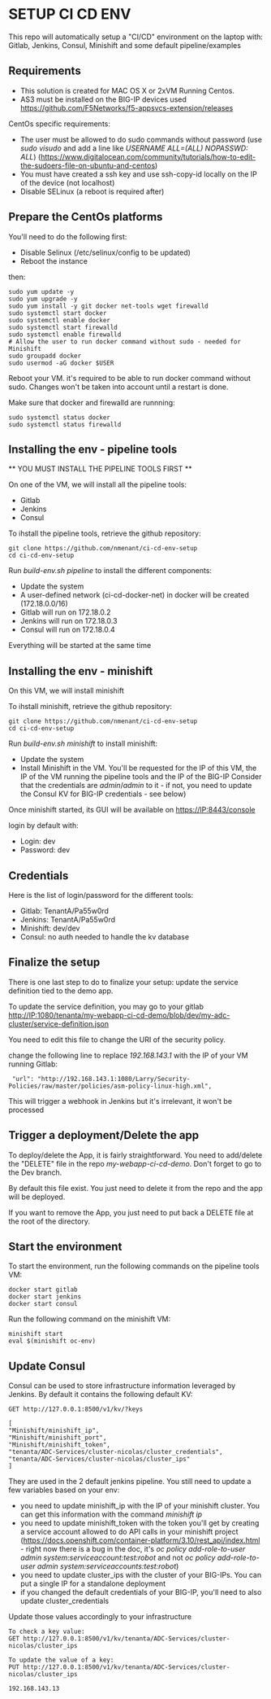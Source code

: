SETUP CI CD ENV
===============

This repo will automatically setup a "CI/CD" environment on the laptop with: Gitlab, Jenkins, Consul, Minishift and some default pipeline/examples

Requirements
------------

* This solution is created for MAC OS X or 2xVM Running Centos.
* AS3 must be installed on the BIG-IP devices used <https://github.com/F5Networks/f5-appsvcs-extension/releases>

CentOs specific requirements:

* The user must be allowed to do sudo commands without password (use *sudo visudo* and add a line like *USERNAME ALL=(ALL)       NOPASSWD: ALL*)                         (<https://www.digitalocean.com/community/tutorials/how-to-edit-the-sudoers-file-on-ubuntu-and-centos>)
* You must have created a ssh key and use ssh-copy-id locally on the IP of the device (not localhost)
* Disable SELinux (a reboot is required after)

Prepare the CentOs platforms
----------------------------

You'll need to do the following first:

* Disable Selinux (/etc/selinux/config to be updated)
* Reboot the instance

then:

    sudo yum update -y
    sudo yum upgrade -y
    sudo yum install -y git docker net-tools wget firewalld
    sudo systemctl start docker
    sudo systemctl enable docker
    sudo systemctl start firewalld
    sudo systemctl enable firewalld
    # Allow the user to run docker command without sudo - needed for Minishift
    sudo groupadd docker
    sudo usermod -aG docker $USER

Reboot your VM. it's required to be able to run docker command without sudo. Changes won't be taken
into account until a restart is done.

Make sure that docker and firewalld are runnning:

    sudo systemctl status docker
    sudo systemctl status firewalld

Installing the env - pipeline tools
-----------------------------------

** YOU MUST INSTALL THE PIPELINE TOOLS FIRST **

On one of the VM, we will install all the pipeline tools:

* Gitlab
* Jenkins
* Consul

To ihstall the pipeline tools, retrieve the github repository:

    git clone https://github.com/nmenant/ci-cd-env-setup
    cd ci-cd-env-setup

Run *build-env.sh pipeline* to install the different components:

* Update the system
* A user-defined network (ci-cd-docker-net) in docker will be created (172.18.0.0/16)
* Gitlab will run on 172.18.0.2
* Jenkins will run on 172.18.0.3
* Consul will run on 172.18.0.4

Everything will be started at the same time

Installing the env - minishift
-----------------------------------

On this VM, we will install minishift

To ihstall minishift, retrieve the github repository:

    git clone https://github.com/nmenant/ci-cd-env-setup
    cd ci-cd-env-setup

Run *build-env.sh minishift* to install minishift:

* Update the system
* Install Minishift in the VM. You'll be requested for the IP of this VM, the IP of the VM running the pipeline tools and the IP of the BIG-IP
    Consider that the credentials are *admin*/*admin* to it - if not, you need to update the Consul KV for BIG-IP credentials - see below)

Once minishift started, its GUI will be available on <https://IP:8443/console>

login by default with:

* Login: dev
* Password: dev

Credentials
-----------

Here is the list of login/password for the different tools:

* Gitlab: TenantA/Pa55w0rd
* Jenkins: TenantA/Pa55w0rd
* Minishift: dev/dev
* Consul: no auth needed to handle the kv database

Finalize the setup
------------------

There is one last step to do to finalize your setup: update the service definition tied to the demo app.

To update the service definition, you may go to your gitlab <http://IP:1080/tenanta/my-webapp-ci-cd-demo/blob/dev/my-adc-cluster/service-definition.json>

You need to edit this file to change the URI of the security policy.

change the following line to replace *192.168.143.1* with the IP of your VM running Gitlab:

     "url": "http://192.168.143.1:1080/Larry/Security-Policies/raw/master/policies/asm-policy-linux-high.xml",

This will trigger a webhook in Jenkins but it's irrelevant, it won't be processed

Trigger a deployment/Delete the app
-----------------------------------

To deploy/delete the App, it is fairly straightforward. You need to add/delete the "DELETE" file in the repo *my-webapp-ci-cd-demo*.
Don't forget to go to the Dev branch.

By default this file exist. You just need to delete it from the repo and the app will be deployed.

If you want to remove the App, you just need to put back a DELETE file at the root of the directory.

Start the environment
---------------------

To start the environment, run the following commands on the pipeline tools VM:

    docker start gitlab
    docker start jenkins
    docker start consul

Run the following command on the minishift VM:

    minishift start
    eval $(minishift oc-env)

Update Consul
-------------

Consul can be used to store infrastructure information leveraged by Jenkins. By default it contains the following default KV:

    GET http://127.0.0.1:8500/v1/kv/?keys

    [
    "Minishift/minishift_ip",
    "Minishift/minishift_port",
    "Minishift/minishift_token",
    "tenanta/ADC-Services/cluster-nicolas/cluster_credentials",
    "tenanta/ADC-Services/cluster-nicolas/cluster_ips"
    ]

They are used in the 2 default jenkins pipeline. You still need to update a few variables based on your env:

* you need to update minishift_ip with the IP of your minishift cluster. You can get this information with the command *minishift ip*
* you need to update minishift_token with the token you'll get by creating a service account allowed to do API calls in your minishift project (<https://docs.openshift.com/container-platform/3.10/rest_api/index.html> - right now there is a bug in the doc, it's *oc policy add-role-to-user admin system:serviceaccount:test:robot* and not *oc policy add-role-to-user admin system:serviceaccounts:test:robot*)
* you need to update cluster_ips with the cluster of your BIG-IPs. You can put a single IP for a standalone deployment
* if you changed the default credentials of your BIG-IP, you'll need to also update cluster_credentials

Update those values accordingly to your infrastructure

    To check a key value:
    GET http://127.0.0.1:8500/v1/kv/tenanta/ADC-Services/cluster-nicolas/cluster_ips

    To update the value of a key:
    PUT http://127.0.0.1:8500/v1/kv/tenanta/ADC-Services/cluster-nicolas/cluster_ips

    192.168.143.13
